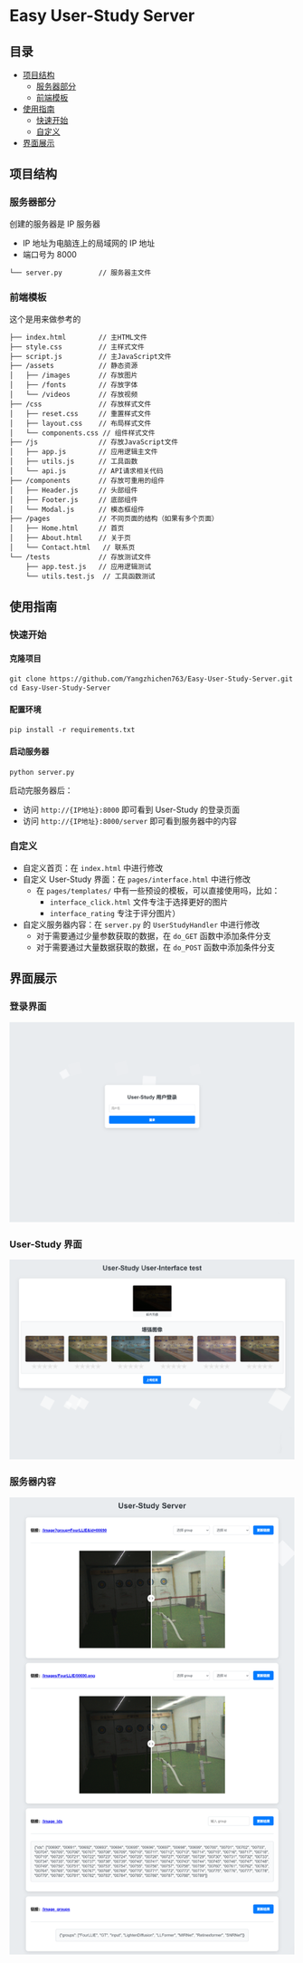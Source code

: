 # Easy User-Study Server

## 目录
- [项目结构](#项目结构)
  - [服务器部分](#服务器部分)
  - [前端模板](#前端模板)
- [使用指南](#使用指南)
  - [快速开始](#快速开始)
  - [自定义](#自定义)
- [界面展示](#界面展示)

## 项目结构

### 服务器部分
创建的服务器是 IP 服务器
- IP 地址为电脑连上的局域网的 IP 地址
- 端口号为 8000
```txt
└── server.py         // 服务器主文件
```

### 前端模板
这个是用来做参考的
```txt
├── index.html        // 主HTML文件
├── style.css         // 主样式文件
├── script.js         // 主JavaScript文件
├── /assets           // 静态资源
│   ├── /images       // 存放图片
│   ├── /fonts        // 存放字体
│   └── /videos       // 存放视频
├── /css              // 存放样式文件
│   ├── reset.css     // 重置样式文件
│   ├── layout.css    // 布局样式文件
│   └── components.css // 组件样式文件
├── /js               // 存放JavaScript文件
│   ├── app.js        // 应用逻辑主文件
│   ├── utils.js      // 工具函数
│   └── api.js        // API请求相关代码
├── /components       // 存放可重用的组件
│   ├── Header.js     // 头部组件
│   ├── Footer.js     // 底部组件
│   └── Modal.js      // 模态框组件
├── /pages            // 不同页面的结构（如果有多个页面）
│   ├── Home.html     // 首页
│   ├── About.html    // 关于页
│   └── Contact.html   // 联系页
└── /tests            // 存放测试文件
    ├── app.test.js   // 应用逻辑测试
    └── utils.test.js  // 工具函数测试

```

## 使用指南

### 快速开始

#### 克隆项目
```shell
git clone https://github.com/Yangzhichen763/Easy-User-Study-Server.git
cd Easy-User-Study-Server
```
#### 配置环境
```shell
pip install -r requirements.txt
```
#### 启动服务器
```shell
python server.py
```
启动完服务器后：
- 访问 `http://{IP地址}:8000` 即可看到 User-Study 的登录页面
- 访问 `http://{IP地址}:8000/server` 即可看到服务器中的内容

### 自定义

- 自定义首页：在 `index.html` 中进行修改
- 自定义 User-Study 界面：在 `pages/interface.html` 中进行修改
  - 在 `pages/templates/` 中有一些预设的模板，可以直接使用吗，比如：
    - `interface_click.html` 文件专注于选择更好的图片
    - `interface_rating` 专注于评分图片）
- 自定义服务器内容：在 `server.py` 的 `UserStudyHandler` 中进行修改
  - 对于需要通过少量参数获取的数据，在 `do_GET` 函数中添加条件分支
  - 对于需要通过大量数据获取的数据，在 `do_POST` 函数中添加条件分支

## 界面展示

### 登录界面

![login\.png](figures/login.png)

### User-Study 界面

![interface\.png](figures/interface.png)

### 服务器内容

![server\.png](figures/server.png)